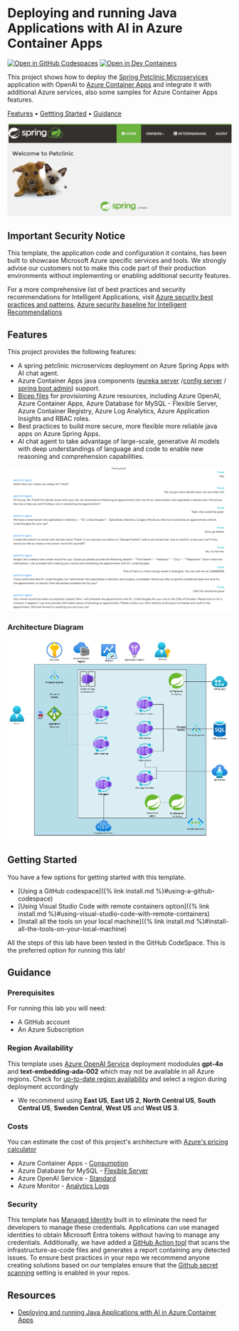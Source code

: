 # Deploying and running Java Applications with AI in Azure Container Apps

[![Open in GitHub Codespaces](https://github.com/codespaces/badge.svg)](https://codespaces.new/Azure-Samples/java-microservices-aca-lab)
[![Open in Dev Containers](https://img.shields.io/static/v1?style=for-the-badge&label=Dev%20Containers&message=Open&color=blue&logo=visualstudiocode)](https://vscode.dev/redirect?url=vscode://ms-vscode-remote.remote-containers/cloneInVolume?url=https://github.com/azure-samples/java-microservices-aca-lab)

This project shows how to deploy the [Spring Petclinic Microservices](https://github.com/Azure-Samples/java-microservices-aca-lab/tree/main/src) application with OpenAI to [Azure Container Apps](https://learn.microsoft.com/azure/container-apps/overview) and integrate it with additional Azure services, also some samples for Azure Container Apps features.

[Features](#features) • [Gettting Started](#getting-started) • [Guidance](#guidance)

![main page](./images/api-gateway-main.png)

## Important Security Notice

This template, the application code and configuration it contains, has been built to showcase Microsoft Azure specific services and tools. We strongly advise our customers not to make this code part of their production environments without implementing or enabling additional security features.  

For a more comprehensive list of best practices and security recommendations for Intelligent Applications, visit [Azure security best practices and patterns](https://learn.microsoft.com/en-us/azure/security/fundamentals/best-practices-and-patterns), [Azure security baseline for Intelligent Recommendations](https://learn.microsoft.com/en-us/security/benchmark/azure/baselines/intelligent-recommendations-security-baseline)

## Features

This project provides the following features:

* A spring petclinic microservices deployment on Azure Spring Apps with AI chat agent.
* Azure Container Apps java components ([eureka server](https://learn.microsoft.com/en-us/azure/container-apps/java-eureka-server-usage) /[config server](https://learn.microsoft.com/en-us/azure/container-apps/java-config-server-usage) / [spring boot admin](https://learn.microsoft.com/en-us/azure/container-apps/java-admin-for-spring-usage)) support.
* [Bicep files](https://docs.microsoft.com/azure/azure-resource-manager/bicep/) for provisioning Azure resources, including Azure OpenAI, Azure Container Apps, Azure Database for MySQL - Flexible Server, Azure Container Registry, Azure Log Analytics, Azure Application Insights and RBAC roles.
* Best practices to build more secure, more flexible more reliable java apps on Azure Spring Apps.
* AI chat agent to take advantage of large-scale, generative AI models with deep understandings of language and code to enable new reasoning and comprehension capabilities.

![Screenshot of the chat app](./images/acalab-ai-chat.png)

### Architecture Diagram

![Architecture Diagram](./images/acalab-overview.png)

## Getting Started

You have a few options for getting started with this template. 

* [Using a GitHub codespace]({% link install.md %}#using-a-github-codespace)
* [Using Visual Studio Code with remote containers option]({% link install.md %}#using-visual-studio-code-with-remote-containers)
* [Install all the tools on your local machine]({% link install.md %}#install-all-the-tools-on-your-local-machine)

All the steps of this lab have been tested in the GitHub CodeSpace. This is the preferred option for running this lab!

## Guidance

### Prerequisites

For running this lab you will need:

* A GitHub account
* An Azure Subscription

### Region Availability

This template uses [Azure OpenAI Service](https://learn.microsoft.com/en-us/azure/ai-services/openai/overview) deployment mododules **gpt-4o** and **text-embedding-ada-002** which may not be available in all Azure regions. Check for [up-to-date region availability](https://learn.microsoft.com/azure/ai-services/openai/concepts/models#standard-deployment-model-availability) and select a region during deployment accordingly

  * We recommend using **East US**, **East US 2**, **North Central US**, **South Central US**, **Sweden Central**, **West US** and **West US 3**.

### Costs

You can estimate the cost of this project's architecture with [Azure's pricing calculator](https://azure.microsoft.com/pricing/calculator/)

* Azure Container Apps - [Consumption](https://azure.microsoft.com/en-us/pricing/details/container-apps/)
* Azure Database for MySQL - [Flexible Server](https://azure.microsoft.com/en-us/pricing/details/mysql/)
* Azure OpenAI Service - [Standard](https://azure.microsoft.com/en-us/pricing/details/cognitive-services/openai-service/)
* Azure Monitor - [Analytics Logs](https://azure.microsoft.com/en-us/pricing/details/monitor/)

### Security

This template has [Managed Identity](https://learn.microsoft.com/entra/identity/managed-identities-azure-resources/overview) built in to eliminate the need for developers to manage these credentials. Applications can use managed identities to obtain Microsoft Entra tokens without having to manage any credentials. Additionally, we have added a [GitHub Action tool](https://github.com/microsoft/security-devops-action) that scans the infrastructure-as-code files and generates a report containing any detected issues. To ensure best practices in your repo we recommend anyone creating solutions based on our templates ensure that the [Github secret scanning](https://docs.github.com/code-security/secret-scanning/about-secret-scanning) setting is enabled in your repos.

## Resources

* [Deploying and running Java Applications with AI in Azure Container Apps](https://azure-samples.github.io/java-microservices-aca-lab/)